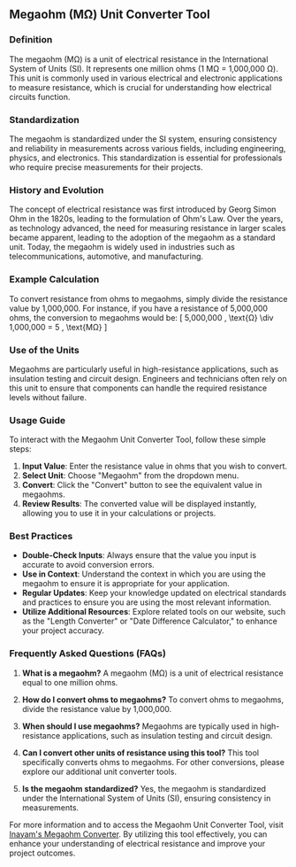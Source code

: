 ## Megaohm (MΩ) Unit Converter Tool

### Definition
The megaohm (MΩ) is a unit of electrical resistance in the International System of Units (SI). It represents one million ohms (1 MΩ = 1,000,000 Ω). This unit is commonly used in various electrical and electronic applications to measure resistance, which is crucial for understanding how electrical circuits function.

### Standardization
The megaohm is standardized under the SI system, ensuring consistency and reliability in measurements across various fields, including engineering, physics, and electronics. This standardization is essential for professionals who require precise measurements for their projects.

### History and Evolution
The concept of electrical resistance was first introduced by Georg Simon Ohm in the 1820s, leading to the formulation of Ohm's Law. Over the years, as technology advanced, the need for measuring resistance in larger scales became apparent, leading to the adoption of the megaohm as a standard unit. Today, the megaohm is widely used in industries such as telecommunications, automotive, and manufacturing.

### Example Calculation
To convert resistance from ohms to megaohms, simply divide the resistance value by 1,000,000. For instance, if you have a resistance of 5,000,000 ohms, the conversion to megaohms would be:
\[ 
5,000,000 \, \text{Ω} \div 1,000,000 = 5 \, \text{MΩ} 
\]

### Use of the Units
Megaohms are particularly useful in high-resistance applications, such as insulation testing and circuit design. Engineers and technicians often rely on this unit to ensure that components can handle the required resistance levels without failure.

### Usage Guide
To interact with the Megaohm Unit Converter Tool, follow these simple steps:
1. **Input Value**: Enter the resistance value in ohms that you wish to convert.
2. **Select Unit**: Choose "Megaohm" from the dropdown menu.
3. **Convert**: Click the "Convert" button to see the equivalent value in megaohms.
4. **Review Results**: The converted value will be displayed instantly, allowing you to use it in your calculations or projects.

### Best Practices
- **Double-Check Inputs**: Always ensure that the value you input is accurate to avoid conversion errors.
- **Use in Context**: Understand the context in which you are using the megaohm to ensure it is appropriate for your application.
- **Regular Updates**: Keep your knowledge updated on electrical standards and practices to ensure you are using the most relevant information.
- **Utilize Additional Resources**: Explore related tools on our website, such as the "Length Converter" or "Date Difference Calculator," to enhance your project accuracy.

### Frequently Asked Questions (FAQs)

1. **What is a megaohm?**
   A megaohm (MΩ) is a unit of electrical resistance equal to one million ohms.

2. **How do I convert ohms to megaohms?**
   To convert ohms to megaohms, divide the resistance value by 1,000,000.

3. **When should I use megaohms?**
   Megaohms are typically used in high-resistance applications, such as insulation testing and circuit design.

4. **Can I convert other units of resistance using this tool?**
   This tool specifically converts ohms to megaohms. For other conversions, please explore our additional unit converter tools.

5. **Is the megaohm standardized?**
   Yes, the megaohm is standardized under the International System of Units (SI), ensuring consistency in measurements.

For more information and to access the Megaohm Unit Converter Tool, visit [Inayam's Megaohm Converter](https://www.inayam.co/unit-converter/electrical_resistance). By utilizing this tool effectively, you can enhance your understanding of electrical resistance and improve your project outcomes.